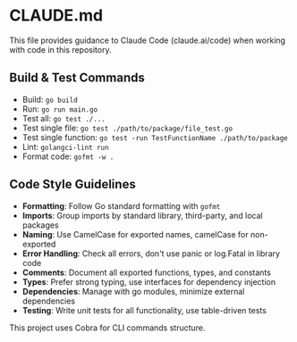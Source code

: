 # CLAUDE.md

This file provides guidance to Claude Code (claude.ai/code) when working with code in this repository.

## Build & Test Commands
- Build: `go build`
- Run: `go run main.go`
- Test all: `go test ./...`
- Test single file: `go test ./path/to/package/file_test.go`
- Test single function: `go test -run TestFunctionName ./path/to/package`
- Lint: `golangci-lint run`
- Format code: `gofmt -w .`

## Code Style Guidelines
- **Formatting**: Follow Go standard formatting with `gofmt`
- **Imports**: Group imports by standard library, third-party, and local packages
- **Naming**: Use CamelCase for exported names, camelCase for non-exported
- **Error Handling**: Check all errors, don't use panic or log.Fatal in library code
- **Comments**: Document all exported functions, types, and constants
- **Types**: Prefer strong typing, use interfaces for dependency injection
- **Dependencies**: Manage with go modules, minimize external dependencies
- **Testing**: Write unit tests for all functionality, use table-driven tests

This project uses Cobra for CLI commands structure.